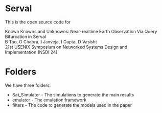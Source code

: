 # Serval

This is the open source code for 

Known Knowns and Unknowns: Near-realtime Earth Observation Via Query Bifurcation in Serval   
B Tao, O Chabra, I Janveja, I Gupta, D Vasisht  
21st USENIX Symposium on Networked Systems Design and Implementation (NSDI 24)

# Folders

We have three folders:

* Sat_Simulator - The simulations to generate the main results
* emulator - The emulation framework
* filters - The code to generate the models used in the paper
